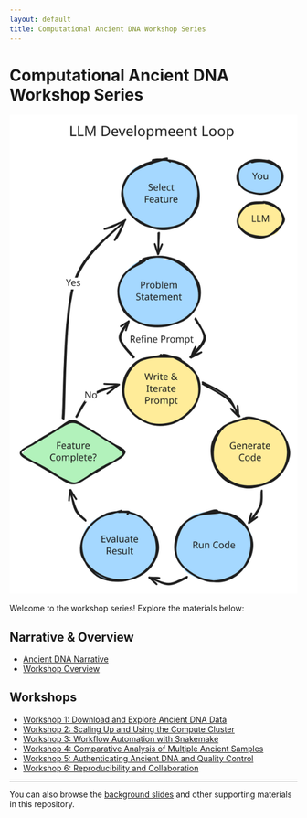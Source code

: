```yaml
---
layout: default
title: Computational Ancient DNA Workshop Series
---
```


# Computational Ancient DNA Workshop Series

![Workshop Banner](assets/images/workshop_flow.excalidraw.svg)

Welcome to the workshop series! Explore the materials below:

## Narrative & Overview
- [Ancient DNA Narrative](Ancient%20DNA%20Narrative.html)
- [Workshop Overview](Workshop%20Overview.html)

## Workshops
- [Workshop 1: Download and Explore Ancient DNA Data](workshops/workshop_1/workshop_1_instructions.html)
- [Workshop 2: Scaling Up and Using the Compute Cluster](workshops/workshop_2/workshop_2_instructions.html)
- [Workshop 3: Workflow Automation with Snakemake](workshops/workshop_3/workshop_3_instructions.html)
- [Workshop 4: Comparative Analysis of Multiple Ancient Samples](workshops/workshop_4/workshop_4_instructions.html)
- [Workshop 5: Authenticating Ancient DNA and Quality Control](workshops/workshop_5/workshop_5_instructions.html)
- [Workshop 6: Reproducibility and Collaboration](workshops/workshop_6/workshop_6_instructions.html)

---

You can also browse the [background slides](workshops/) and other supporting materials in this repository.
